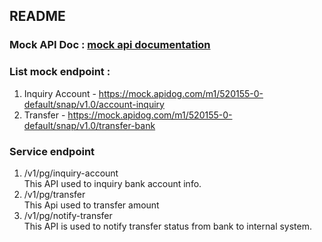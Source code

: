 
## README

### Mock API Doc : [mock api documentation](https://apidog.com/apidoc/shared-bb3ed2b0-3782-457e-a566-a7c39534962f)

### List mock endpoint :
1. Inquiry Account - https://mock.apidog.com/m1/520155-0-default/snap/v1.0/account-inquiry
2. Transfer - https://mock.apidog.com/m1/520155-0-default/snap/v1.0/transfer-bank

### Service endpoint
1. /v1/pg/inquiry-account\
   This API used to inquiry bank account info.
2. /v1/pg/transfer\
   This Api used to transfer amount
3. /v1/pg/notify-transfer\
   This API is used to notify transfer status from bank to internal system.


